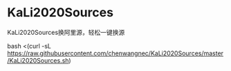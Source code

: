 # KaLi2020Sources
KaLi2020Sources换阿里源，轻松一键换源

bash <(curl -sL https://raw.githubusercontent.com/chenwangnec/KaLi2020Sources/master/KaLi2020Sources.sh)
